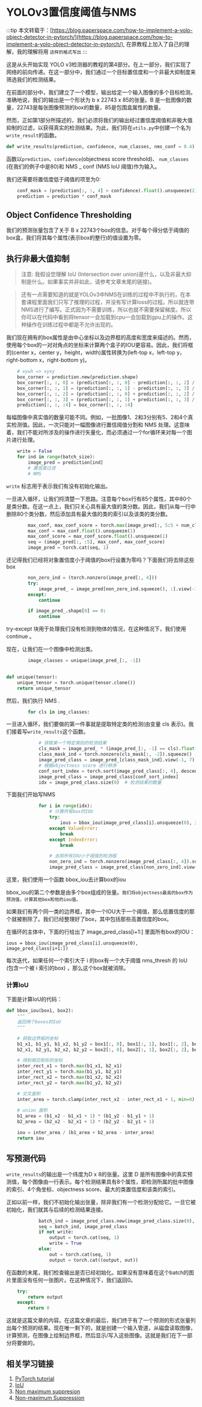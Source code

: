 # YOLOv3置信度阈值与NMS

:::tip
本文转载于：[https://blog.paperspace.com/how-to-implement-a-yolo-object-detector-in-pytorch/](https://blog.paperspace.com/how-to-implement-a-yolo-object-detector-in-pytorch/), 在原教程上加入了自己的理解，我的理解将用 `这样的格式写出`
:::

这是从头开始实现 YOLO v3检测器的教程的第4部分。在上一部分，我们实现了网络的前向传递。在这一部分中，我们通过一个目标置信度和一个非最大抑制度来筛选我们的检测结果。

在前面的部分中，我们建立了一个模型，输出给定一个输入图像的多个目标检测。准确地说，我们的输出是一个形状为 b x 22743 x 85的张量。B 是一批图像的数量，22743是每张图像预测的box的数量，85是包围盒属性的数量。

然而，正如第1部分所描述的，我们必须将我们的输出经过置信度阈值和非极大值抑制的过滤，以获得真实的检测结果。为此，我们将在`utils.py`中创建一个名为`write_result`的函数。

```python
def write_results(prediction, confidence, num_classes, nms_conf = 0.4):
```

函数以`prediction`、`confidence`(objectness score threshold)、 `num_classes` (在我们的例子中是80)和 NMS _ conf (NMS IoU 阈值)作为输入。

我们还需要将置信度低于阈值的项至为0:

```python
    conf_mask = (prediction[:, :, 4] > confidence).float().unsqueeze(2)
    prediction = prediction * conf_mask
```

## Object Confidence Thresholding

我们的预测张量包含了关于 B x 22743个box的信息。对于每个得分低于阈值的box盒，我们将其每个属性(表示box的整行)的值设置为零。

## 执行非最大值抑制

> 注意: 我假设您理解 IoU (Intersection over union)是什么，以及非最大抑制是什么。如果事实并非如此，请参考文章末尾的链接)。

>还有一点需要知道的就是YOLOv3中NMS在训练的过程中不执行的，在本套课程里面我们只写了推理的过程，并没有写计算loss的过程。所以就连带NMS进行了编写。正式因为不需要训练，所以也就不需要保留梯度。所以你可以在代码中看到将tensor一会加载到cpu一会加载到gpu上的操作。这种操作在训练过程中都是不允许出现的。

我们现在拥有的box属性是由中心坐标以及边界框的高度和宽度来描述的。然而，使用每个box的一对对角点的坐标来计算两个盒子的IOU更容易。因此，我们将框的(center x，center y，height，width)属性转换为(left-top x，left-top y，right-bottom x，right-bottom y)。

```python
    # xywh => xyxy
    box_corner = prediction.new(prediction.shape)
    box_corner[:, :, 0] = (prediction[:, :, 0] - prediction[:, :, 2] / 2)
    box_corner[:, :, 1] = (prediction[:, :, 1] - prediction[:, :, 3] / 2)
    box_corner[:, :, 2] = (prediction[:, :, 0] + prediction[:, :, 2] / 2)
    box_corner[:, :, 3] = (prediction[:, :, 1] + prediction[:, :, 3] / 2)
    prediction[:, :, :4] = box_corner[:, :, :4]
```

每幅图像中真实值的数量可能不同。例如，一批图像1、2和3分别有5、2和4个真实检测值。因此，一次只能对一幅图像进行置信阈值分割和 NMS 处理。这意味着，我们不能对所涉及的操作进行矢量化，而必须通过一个for循环来对每一个图片进行处理。

```python
    write = False
    for ind in range(batch_size):
        image_pred = prediction[ind]
        # 置信度过滤
        # NMS
```

`write` 标志用于表示我们有没有初始化输出。

一旦进入循环，让我们捋清楚一下思路。注意每个box行有85个属性，其中80个是类分数。在这一点上，我们只关心具有最大值的类分数。因此，我们从每一行中删除80个类分数，然后添加具有最大值的类的索引以及该类的类分数。

```python
        max_conf, max_conf_score = torch.max(image_pred[:, 5:5 + num_classes], 1)
        max_conf = max_conf.float().unsqueeze(1)
        max_conf_score = max_conf_score.float().unsqueeze(1)
        seq = (image_pred[:, :5], max_conf, max_conf_score)
        image_pred = torch.cat(seq, 1)
```

还记得我们已经将对象置信度小于阈值的box行设置为零吗？下面我们将去除这些box

```python
        non_zero_ind = (torch.nonzero(image_pred[:, 4]))
        try:
            image_pred_ = image_pred[non_zero_ind.squeeze(), :].view(-1, 7)
        except:
            continue

        if image_pred_.shape[0] == 0:
            continue
```

try-except 块用于处理我们没有检测到物体的情况，在这种情况下，我们使用 continue 。

现在，让我们在一个图像中检测出类。

```python
        image_classes = unique(image_pred_[:, -1])
				

def unique(tensor):
    unique_tensor = torch.unique(tensor.clone())
    return unique_tensor
```

然后，我们执行 NMS .

```python
        for cls in img_classes:		
```

一旦进入循环，我们要做的第一件事就是提取特定类的检测(由变量 cls 表示)。我们接着写`write_results`这个函数。

```python
            # 获取某一个特定类别的检测结果
            cls_mask = image_pred_ * (image_pred_[:, -1] == cls).float().unsqueeze(1)
            class_mask_ind = torch.nonzero(cls_mask[:, -2]).squeeze()
            image_pred_class = image_pred_[class_mask_ind].view(-1, 7)
            # 根据objectness score 进行排序
            conf_sort_index = torch.sort(image_pred_class[:, 4], descending=True)[1]
            image_pred_class = image_pred_class[conf_sort_index]
            idx = image_pred_class.size(0)  # 检测结果的数量
```

下面我们开始写NMS

```python
            for i in range(idx):
                # 计算所有box的IOU
                try:
                    ious = bbox_iou(image_pred_class[i].unsqueeze(0), image_pred_class[i + 1:])
                except ValueError:
                    break
                except IndexError:
                    break

                # 去除所有IOU小于阈值的检测框
                non_zero_ind = torch.nonzero(image_pred_class[:, 4]).squeeze()
                image_pred_class = image_pred_class[non_zero_ind].view(-1, 7)
```

这里，我们使用一个函数 bbox_iou去计算box的iou

bbox_iou的第二个参数是由多个box组成的张量。`我们将objectness最高的box作为预测值，计算其他box和他的iou值。`





如果我们有两个同一类的边界框，其中一个IOU大于一个阈值，那么低置信度的那个就被剔除了。我们已经整理好了box，其中包括那些高置信度的box。

在循环的主体中，下面的行给出了 image_pred_class[i+1:] 里面所有box的IOU：

```
ious = bbox_iou(image_pred_class[i].unsqueeze(0), image_pred_class[i+1:])
```

每次迭代，如果任何一个索引大于 i 的box有一个大于阈值 nms_thresh 的 IoU (包含一个被 i 索引的box) ，那么这个box就被消除。

### 计算IoU

下面是计算IoU的代码：

```python
def bbox_iou(box1, box2):
    """
    返回两个boxes的IoU
    """

    # 获取边界框的坐标
    b1_x1, b1_y1, b1_x2, b1_y2 = box1[:, 0], box1[:, 1], box1[:, 2], box1[:, 3]
    b2_x1, b2_y1, b2_x2, b2_y2 = box2[:, 0], box2[:, 1], box2[:, 2], box2[:, 3]

    # 得到相交矩形的坐标
    inter_rect_x1 = torch.max(b1_x1, b2_x1)
    inter_rect_y1 = torch.max(b1_y1, b2_y1)
    inter_rect_x2 = torch.max(b1_x2, b2_x2)
    inter_rect_y2 = torch.max(b1_y2, b2_y2)

    # 交叉面积
    inter_area = torch.clamp(inter_rect_x2 - inter_rect_x1 + 1, min=0) * torch.clamp(inter_rect_y2 - inter_rect_y1 + 1,
                                                                                     min=0)
    # union 面积
    b1_area = (b1_x2 - b1_x1 + 1) * (b1_y2 - b1_y1 + 1)
    b2_area = (b2_x2 - b2_x1 + 1) * (b2_y2 - b2_y1 + 1)

    iou = inter_area / (b1_area + b2_area - inter_area)
    return iou
```

## 写预测代码

`write_results`的输出是一个纬度为D x 8的张量。这里 D 是所有图像中的真实预测值，每个图像由一行表示。每个检测结果具有8个属性，即检测所属的批中图像的索引、4个角坐标、objectness score、最大的类置信度和该类的索引。

正如以前一样，我们不初始化输出张量，除非我们有一个检测分配给它。一旦它被初始化，我们就其与后续的检测结果连接。

```python
            batch_ind = image_pred_class.new(image_pred_class.size(0), 1).fill_(ind)
            seq = batch_ind, image_pred_class
            if not write:
                output = torch.cat(seq, 1)
                write = True
            else:
                out = torch.cat(seq, 1)
                output = torch.cat((output, out))
```

在函数的末尾，我们检查输出是否已经初始化。如果没有意味着在这个batch的图片里面没有任何一张图片。在这种情况下，我们返回0。

```python
    try:
        return output
    except:
        return 0
```

这就是这篇文章的内容。在这篇文章的最后，我们终于有了一个预测的形式张量列出每个预测的结果。现在唯一剩下的，就是创建一个输入管道，从磁盘读取图像，计算预测，在图像上绘制边界框，然后显示/写入这些图像。这就是我们在下一部分将要做的。

## 相关学习链接

1. [PyTorch tutorial](http://pytorch.org/tutorials/beginner/deep_learning_60min_blitz.html)
2. [IoU](https://www.youtube.com/watch?v=DNEm4fJ-rto)
3. [Non maximum suppresion](https://www.youtube.com/watch?v=A46HZGR5fMw)
4. [Non-maximum Suppression](https://www.google.co.in/search?q=NMS+python&oq=NMS+python+&aqs=chrome..69i57j35i39.2657j0j7&sourceid=chrome&ie=UTF-8)

















